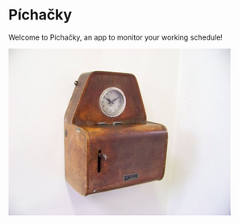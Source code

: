 # Píchačky

Welcome to Píchačky, an app to monitor your working schedule!

<img src="pichacky.jpg" width="440">
